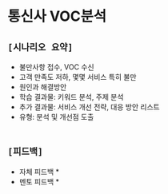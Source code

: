# 통신사 VOC분석

## `[시나리오 요약]`
* 불만사항 접수, VOC 수신
* 고객 만족도 저하, 몇몇 서비스 특히 불만
* 원인과 해결방안
* 학습 결과물: 키워드 분석, 주제 분석
* 추가 결과물: 서비스 개선 전략, 대응 방안 리스트
* 유형: 분석 및 개선점 도출
<br><br>

## `[피드백]`
* 자체 피드백
    * 
* 멘토 피드백
    * 
<br><br>




